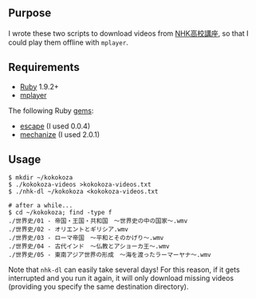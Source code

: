 Purpose
-------

I wrote these two scripts to download videos from
[NHK高校講座](http://www.nhk.or.jp/kokokoza/library/index.html), so that I
could play them offline with `mplayer`.

Requirements
------------

* [Ruby](http://www.ruby-lang.org/en/) 1.9.2+
* [mplayer](http://www.mplayerhq.hu/)

The following Ruby [gems](http://rubygems.org/):

* [escape](http://rubygems.org/gems/escape) (I used 0.0.4)
* [mechanize](http://rubygems.org/gems/mechanize) (I used 2.0.1)

Usage
-----

    $ mkdir ~/kokokoza
    $ ./kokokoza-videos >kokokoza-videos.txt
    $ ./nhk-dl ~/kokokoza <kokokoza-videos.txt

    # after a while...
    $ cd ~/kokokoza; find -type f
    ./世界史/01 - 帝国・王国・共和国　〜世界史の中の国家〜.wmv
    ./世界史/02 - オリエントとギリシア.wmv
    ./世界史/03 - ローマ帝国　〜平和とそのかげり〜.wmv
    ./世界史/04 - 古代インド　〜仏教とアショーカ王〜.wmv
    ./世界史/05 - 東南アジア世界の形成　〜海を渡ったラーマーヤナ〜.wmv

Note that `nhk-dl` can easily take several days! For this reason, if it gets
interrupted and you run it again, it will only download missing videos
(providing you specify the same destination directory).
